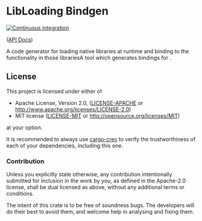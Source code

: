 # LibLoading Bindgen

[![Continuous integration](https://github.com/Michael-F-Bryan/libloading-bindgen/workflows/Continuous%20integration/badge.svg?branch=master)](https://github.com/Michael-F-Bryan/libloading-bindgen/actions)

([API Docs])

A code generator for loading native libraries at runtime and binding to the
functionality in those librariesA tool which generates bindings for .

## License

This project is licensed under either of

 * Apache License, Version 2.0, ([LICENSE-APACHE](LICENSE-APACHE.md) or
   http://www.apache.org/licenses/LICENSE-2.0)
 * MIT license ([LICENSE-MIT](LICENSE-MIT.md) or
   http://opensource.org/licenses/MIT)

at your option.

It is recommended to always use [cargo-crev][crev] to verify the
trustworthiness of each of your dependencies, including this one.

### Contribution

Unless you explicitly state otherwise, any contribution intentionally
submitted for inclusion in the work by you, as defined in the Apache-2.0
license, shall be dual licensed as above, without any additional terms or
conditions.

The intent of this crate is to be free of soundness bugs. The developers will
do their best to avoid them, and welcome help in analysing and fixing them.

[API Docs]: https://michael-f-bryan.github.io/libloading-bindgen
[crev]: https://github.com/crev-dev/cargo-crev
